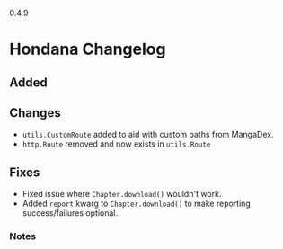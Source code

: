 0.4.9

# Hondana Changelog

## Added

## Changes
- `utils.CustomRoute` added to aid with custom paths from MangaDex.
- `http.Route` removed and now exists in `utils.Route`

## Fixes
- Fixed issue where `Chapter.download()` wouldn't work.
- Added `report` kwarg to `Chapter.download()` to make reporting success/failures optional.

### Notes
